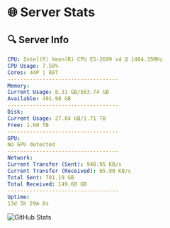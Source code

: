 # 🌐 Server Stats
## 🔍 Server Info
```yaml
CPU: Intel(R) Xeon(R) CPU E5-2699 v4 @ 1404.35MHz
CPU Usage: 7.50%
Cores: 44P | 88T
-----------------------------------
Memory:
Current Usage: 8.31 GB/503.74 GB
Available: 491.98 GB
-----------------------------------
Disk:
Current Usage: 27.84 GB/1.71 TB
Free: 1.60 TB
-----------------------------------
GPU:
No GPU detected
-----------------------------------
Network:
Current Transfer (Sent): 940.95 KB/s
Current Transfer (Received): 65.90 KB/s
Total Sent: 701.19 GB
Total Received: 149.60 GB
-----------------------------------
Uptime:
13d 5h 29m 8s
```
![GitHub Stats](https://img.shields.io/badge/Updated-2025-05-02_22:37:56-blue)